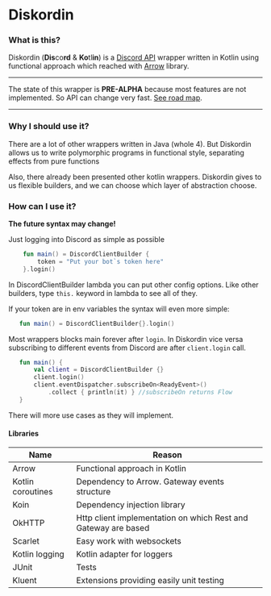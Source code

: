 # Diskordin
### What is this?
Diskordin (**Dis**co**rd** & **Ko**tl**in**) is a [Discord API](https://discordapp.com/developers/docs/) wrapper written in Kotlin using
functional approach which reached with [Arrow](http://arrow-kt.io/) library.
***
The state of this wrapper is **PRE-ALPHA** because most features are not implemented. 
So API can change very fast.
[See road map](https://github.com/ITesserakt/diskordin/issues/1).
***
### Why I should use it?
There are a lot of other wrappers written in Java (whole 4). 
But Diskordin allows us to write polymorphic programs in functional style, separating effects from pure functions 

Also, there already been presented other kotlin wrappers. 
Diskordin gives to us flexible builders, and we can choose which layer of abstraction choose.
### How can I use it? 
**The future syntax may change!**

Just logging into Discord as simple as possible
```kotlin
    fun main() = DiscordClientBuilder {
        token = "Put your bot`s token here"
    }.login()
```
In DiscordClientBuilder lambda you can put other config options.
 Like other builders, type `this.` keyword in lambda to see all of they.
 
 If your token are in env variables the syntax will even more simple:
 ```kotlin
    fun main() = DiscordClientBuilder{}.login()
```

Most wrappers blocks main forever after `login`.
In Diskordin vice versa subscribing to different events from Discord are after `client.login` call.
 ```kotlin
    fun main() {
        val client = DiscordClientBuilder {}
        client.login()
        client.eventDispatcher.subscribeOn<ReadyEvent>()
            .collect { println(it) } //subscribeOn returns Flow
    }
```
There will more use cases as they will implement.

#### Libraries
|Name               | Reason                                                        |
| ----------------- | ------------------------------------------------------------- |
| Arrow             | Functional approach in Kotlin                                 |
| Kotlin coroutines | Dependency to Arrow. Gateway events structure                 |
| Koin              | Dependency injection library                                  |
| OkHTTP            | Http client implementation on which Rest and Gateway are based|
| Scarlet           | Easy work with websockets                                     |
| Kotlin logging    | Kotlin adapter for loggers                                    |
| JUnit             | Tests                                                         |
| Kluent            | Extensions providing easily unit testing                      |

